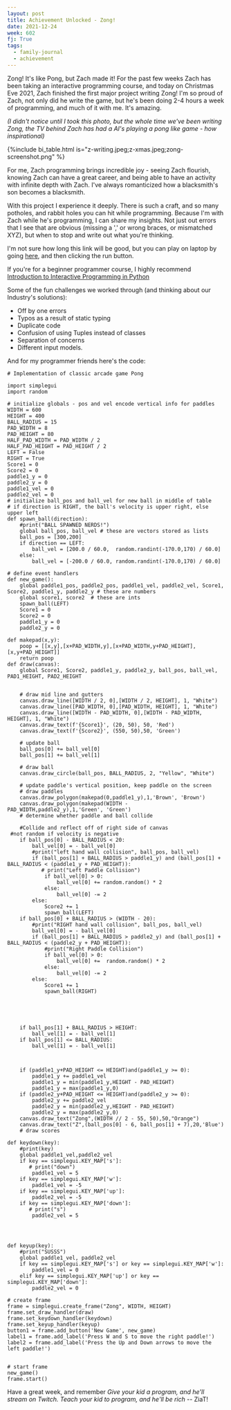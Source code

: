 ```yaml
---
layout: post
title: Achievement Unlocked - Zong!
date: 2021-12-24
week: 602
fj: True
tags:
  - family-journal
  - achievement
---
```


<link rel="stylesheet"
      href="//cdnjs.cloudflare.com/ajax/libs/highlight.js/11.3.1/styles/default.min.css">
<script src="//cdnjs.cloudflare.com/ajax/libs/highlight.js/11.3.1/highlight.min.js"></script>
<script>hljs.highlightAll();</script>

Zong! It's like Pong, but Zach made it! For the past few weeks Zach has been taking an interactive programming course, and today on Christmas Eve 2021, Zach finished the first major project writing Zong! I'm so proud of Zach, not only did he write the game, but he's been doing 2-4 hours a week of programming, and much of it with me. It's amazing.

_(I didn't notice until I took this photo, but the whole time we've been writing Zong, the TV behind Zach has had a AI's playing a pong like game - how inspirational)_

{%include bi_table.html is="z-writing.jpeg;z-xmas.jpeg;zong-screenshot.png" %}

For me, Zach programming brings incredible joy - seeing Zach flourish, knowing Zach can have a great career, and being able to have an activity with infinite depth with Zach. I've always romanticized how a blacksmith's son becomes a blacksmith.

With this project I experience it deeply. There is such a craft, and so many potholes, and rabbit holes you can hit while programming. Because I'm with Zach while he's programming, I can share my insights. Not just out errors that I see that are obvious (missing a ',' or wrong braces, or mismatched XYZ), but when to stop and write out what you're thinking.

I'm not sure how long this link will be good, but you can play on laptop by going [here](https://py3.codeskulptor.org/#user306_xRyyWRzdMJRWxln.py), and then clicking the run button.

If you're for a beginner programmer course, I highly recommend [Introduction to Interactive Programming in Python](https://www.coursera.org/learn/interactive-python-1)

Some of the fun challenges we worked through (and thinking about our Industry's solutions):

- Off by one errors
- Typos as a result of static typing
- Duplicate code
- Confusion of using Tuples instead of classes
- Separation of concerns
- Different input models.

And for my programmer friends here's the code:

<pre><code class="language-python"># Implementation of classic arcade game Pong

import simplegui
import random

# initialize globals - pos and vel encode vertical info for paddles
WIDTH = 600
HEIGHT = 400
BALL_RADIUS = 15
PAD_WIDTH = 8
PAD_HEIGHT = 80
HALF_PAD_WIDTH = PAD_WIDTH / 2
HALF_PAD_HEIGHT = PAD_HEIGHT / 2
LEFT = False
RIGHT = True
Score1 = 0
Score2 = 0
paddle1_y = 0
paddle2_y = 0
paddle1_vel = 0
paddle2_vel = 0
# initialize ball_pos and ball_vel for new ball in middle of table
# if direction is RIGHT, the ball's velocity is upper right, else upper left
def spawn_ball(direction):
    #print("BALL SPAWNED NERDS!")
    global ball_pos, ball_vel # these are vectors stored as lists
    ball_pos = [300,200]
    if direction == LEFT:
        ball_vel = [200.0 / 60.0,  random.randint(-170.0,170) / 60.0]
    else:
        ball_vel = [-200.0 / 60.0, random.randint(-170.0,170) / 60.0]

# define event handlers
def new_game():
    global paddle1_pos, paddle2_pos, paddle1_vel, paddle2_vel, Score1, Score2, paddle1_y, paddle2_y # these are numbers
    global score1, score2  # these are ints
    spawn_ball(LEFT)
    Score1 = 0
    Score2 = 0
    paddle1_y = 0
    paddle2_y = 0

def makepad(x,y):
    poop = [[x,y],[x+PAD_WIDTH,y],[x+PAD_WIDTH,y+PAD_HEIGHT],[x,y+PAD_HEIGHT]]
    return poop
def draw(canvas):
    global Score1, Score2, paddle1_y, paddle2_y, ball_pos, ball_vel, PAD1_HEIGHT, PAD2_HEIGHT


    # draw mid line and gutters
    canvas.draw_line([WIDTH / 2, 0],[WIDTH / 2, HEIGHT], 1, "White")
    canvas.draw_line([PAD_WIDTH, 0],[PAD_WIDTH, HEIGHT], 1, "White")
    canvas.draw_line([WIDTH - PAD_WIDTH, 0],[WIDTH - PAD_WIDTH, HEIGHT], 1, "White")
    canvas.draw_text(f'{Score1}', (20, 50), 50, 'Red')
    canvas.draw_text(f'{Score2}', (550, 50),50, 'Green')

    # update ball
    ball_pos[0] += ball_vel[0]
    ball_pos[1] += ball_vel[1]

    # draw ball
    canvas.draw_circle(ball_pos, BALL_RADIUS, 2, "Yellow", "White")

    # update paddle's vertical position, keep paddle on the screen
    # draw paddles
    canvas.draw_polygon(makepad(0,paddle1_y),1,'Brown', 'Brown')
    canvas.draw_polygon(makepad(WIDTH - PAD_WIDTH,paddle2_y),1,'Green', 'Green')
    # determine whether paddle and ball collide

    #Collide and reflect off of right side of canvas
 #not random if velocity is negative
    if ball_pos[0] - BALL_RADIUS < 20:
        ball_vel[0] = - ball_vel[0]
        #print("left hand wall collision", ball_pos, ball_vel)
        if (ball_pos[1] + BALL_RADIUS > paddle1_y) and (ball_pos[1] + BALL_RADIUS < (paddle1_y + PAD_HEIGHT)):
           # print("Left Paddle Collision")
            if ball_vel[0] > 0:
                ball_vel[0] += random.random() * 2
            else:
                ball_vel[0] -= 2
        else:
            Score2 += 1
            spawn_ball(LEFT)
    if ball_pos[0] + BALL_RADIUS > (WIDTH - 20):
        #print("RIGHT hand wall collision", ball_pos, ball_vel)
        ball_vel[0] = - ball_vel[0]
        if (ball_pos[1] + BALL_RADIUS > paddle2_y) and (ball_pos[1] + BALL_RADIUS < (paddle2_y + PAD_HEIGHT)):
            #print("Right Paddle Collision")
            if ball_vel[0] > 0:
                ball_vel[0] +=  random.random() * 2
            else:
                ball_vel[0] -= 2
        else:
            Score1 += 1
            spawn_ball(RIGHT)





    if ball_pos[1] + BALL_RADIUS > HEIGHT:
        ball_vel[1] = - ball_vel[1]
    if ball_pos[1] <= BALL_RADIUS:
        ball_vel[1] = - ball_vel[1]



    if (paddle1_y+PAD_HEIGHT <= HEIGHT)and(paddle1_y >= 0):
        paddle1_y += paddle1_vel
        paddle1_y = min(paddle1_y,HEIGHT - PAD_HEIGHT)
        paddle1_y = max(paddle1_y,0)
    if (paddle2_y+PAD_HEIGHT <= HEIGHT)and(paddle2_y >= 0):
        paddle2_y += paddle2_vel
        paddle2_y = min(paddle2_y,HEIGHT - PAD_HEIGHT)
        paddle2_y = max(paddle2_y,0)
    canvas.draw_text("Zong",(WIDTH // 2 - 55, 50),50,"Orange")
    canvas.draw_text("Z",(ball_pos[0] - 6, ball_pos[1] + 7),20,'Blue')
    # draw scores

def keydown(key):
    #print(key)
    global paddle1_vel,paddle2_vel
    if key == simplegui.KEY_MAP['s']:
       # print("down")
        paddle1_vel = 5
    if key == simplegui.KEY_MAP['w']:
        paddle1_vel = -5
    if key == simplegui.KEY_MAP['up']:
        paddle2_vel = -5
    if key == simplegui.KEY_MAP['down']:
       # print("s")
        paddle2_vel = 5




def keyup(key):
    #print("SUSSS")
    global paddle1_vel, paddle2_vel
    if key == simplegui.KEY_MAP['s'] or key == simplegui.KEY_MAP['w']:
        paddle1_vel = 0
    elif key == simplegui.KEY_MAP['up'] or key == simplegui.KEY_MAP['down']:
        paddle2_vel = 0

# create frame
frame = simplegui.create_frame("Zong", WIDTH, HEIGHT)
frame.set_draw_handler(draw)
frame.set_keydown_handler(keydown)
frame.set_keyup_handler(keyup)
button1 = frame.add_button('New Game', new_game)
label1 = frame.add_label('Press W and S to move the right paddle!')
label2 = frame.add_label('Press the Up and Down arrows to move the left paddle!')


# start frame
new_game()
frame.start()</code></pre>

Have a great week, and remember _Give your kid a program, and he'll stream on Twitch. Teach your kid to program, and he'll be rich_ -- ZiaT!
